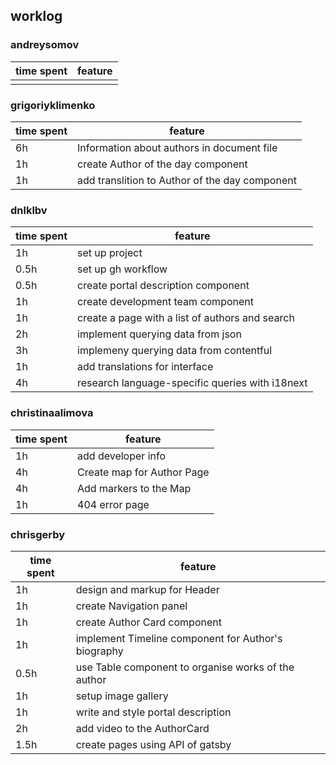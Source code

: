 ## worklog

### andreysomov
|time spent|feature|
|---|---|
|   |   |

### grigoriyklimenko
|time spent|feature|
|---|---|
| 6h | Information about authors in document file|
| 1h | create Author of the day component |
| 1h | add translition to Author of the day component |

### dnlklbv
|time spent|feature|
|---|---|
| 1h | set up project |
| 0.5h | set up gh workflow |
| 0.5h | create portal description component |
| 1h | create development team component |
| 1h | create a page with a list of authors and search |
| 2h | implement querying data from json |
| 3h | implemeny querying data from contentful |
| 1h | add translations for interface |
| 4h | research language-specific queries with i18next |

### christinaalimova
|time spent|feature|
|---|---|
| 1h | add developer info |
| 4h | Create map for Author Page|
| 4h | Add markers to the Map |
| 1h | 404 error page |

### chrisgerby
|time spent|feature|
|---|---|
| 1h | design and markup for Header |
| 1h | create Navigation panel |
| 1h | create Author Card component |
| 1h | implement Timeline component for Author's biography |
| 0.5h | use Table component to organise works of the author |
| 1h | setup image gallery |
| 1h | write and style portal description |
| 2h | add video to the AuthorCard |
| 1.5h | create pages using API of gatsby |
